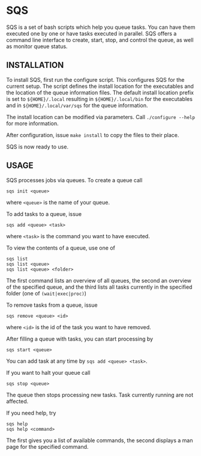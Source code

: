 SQS
===

SQS is a set of bash scripts which help you queue tasks. You can have them executed
one by one or have tasks executed in parallel. SQS offers a command line interface
to create, start, stop, and control the queue, as well as monitor queue status.

INSTALLATION
------------

To install SQS, first run the configure script. This configures SQS for the current
setup. The script defines the install location for the executables and the location
of the queue information files. The default install location prefix is set to
`${HOME}/.local` resulting in `${HOME}/.local/bin` for the executables and in
`${HOME}/.local/var/sqs` for the queue information.

The install location can be modified via parameters. Call `./configure --help` for
more information.

After configuration, issue `make install` to copy the files to their place.

SQS is now ready to use.

USAGE
-----

SQS processes jobs via queues. To create a queue call

    sqs init <queue>

where `<queue>` is the name of your queue.

To add tasks to a queue, issue

    sqs add <queue> <task>

where `<task>` is the command you want to have executed.

To view the contents of a queue, use one of

    sqs list
    sqs list <queue>
    sqs list <queue> <folder>

The first command lists an overview of all queues, the second an overview
of the specified queue, and the third lists all tasks currently in the
specified folder (one of `(wait|exec|proc)`)

To remove tasks from a queue, issue

    sqs remove <queue> <id>

where `<id>` is the id of the task you want to have removed.

After filling a queue with tasks, you can start processing by

    sqs start <queue>

You can add task at any time by `sqs add <queue> <task>`.

If you want to halt your queue call

    sqs stop <queue>

The queue then stops processing new tasks. Task currently running are not affected.

If you need help, try

    sqs help
    sqs help <command>

The first gives you a list of available commands, the second displays a man page
for the specified command.
